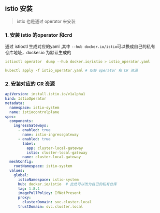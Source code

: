 ## istio 安装

> istio 也是通过 operator 来安装

### 1. 安装 istio 的operator 和crd

 通过 istioctl 生成对应的yaml ,其中 `--hub docker.io/istio`可以换成自己的私有仓库地址，docker.io 为默认生成的

```yaml
istioctl operator  dump --hub docker.io/istio > istio_operator.yaml
```

```yaml
kubectl apply -f istio_operator.yaml # 安装 operator 和 CR 资源
```



### 2. 安装对应的 CR 资源



```yaml
apiVersion: install.istio.io/v1alpha1
kind: IstioOperator
metadata:
  namespace: istio-system
  name: istiocontrolplane
spec:
  components:
    ingressGateways:
      - enabled: true
        name: istio-ingressgateway
      - enabled: true
        label:
          app: cluster-local-gateway
          istio: cluster-local-gateway
        name: cluster-local-gateway
  meshConfig:
    rootNamespace: istio-system
  values:
    global:
      istioNamespace: istio-system
      hub: docker.io/istio  # 此处可以改为自己的私有仓库
      tag: 1.8.1
      imagePullPolicy: IfNotPresent
      proxy:
        clusterDomain: svc.cluster.local
      trustDomain: svc.cluster.local
```

